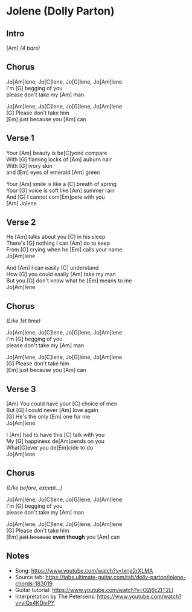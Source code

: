 # Jolene (Dolly Parton)

## Intro

[Am] _(4 bars)_
 
## Chorus

Jo[Am]lene, Jo[C]lene, Jo[G]lene, Jo[Am]lene  
I'm [G] begging of you  
please don't take my [Am] man

Jo[Am]lene, Jo[C]lene, Jo[G]lene, Jo[Am]lene  
[G] Please don't take him  
[Em] just because you [Am] can
 
## Verse 1

Your [Am] beauty is be[C]yond compare  
With [G] flaming locks of [Am] auburn hair  
With [G] ivory skin  
and [Em] eyes of emerald [Am] green

Your [Am] smile is like a [C] breath of spring  
Your [G] voice is soft like [Am] summer rain  
And [G] I cannot com[Em]pete with you  
[Am] Jolene

## Verse 2

He [Am] talks about you [C] in his sleep  
There's [G] nothing I can [Am] do to keep  
From [G] crying when he [Em] calls your name  
Jo[Am]lene

And [Am] I can easily [C] understand  
How [G] you could easily [Am] take my man  
But you [G] don't know what he [Em] means to me  
Jo[Am]lene

## Chorus

_(Like 1st time)_

Jo[Am]lene, Jo[C]lene, Jo[G]lene, Jo[Am]lene  
I'm [G] begging of you  
please don't take my [Am] man

Jo[Am]lene, Jo[C]lene, Jo[G]lene, Jo[Am]lene  
[G] Please don't take him  
[Em] just because you [Am] can

## Verse 3

[Am] You could have your [C] choice of men  
But [G] I could never [Am] love again  
[G] He's the only [Em] one for me  
Jo[Am]lene

I [Am] had to have this [C] talk with you  
My [G] happiness de[Am]pends on you  
What[G]ever you de[Em]cide to do  
Jo[Am]lene
 
## Chorus

_(Like before, except...)_

Jo[Am]lene, Jo[C]lene, Jo[G]lene, Jo[Am]lene  
I'm [G] begging of you  
please don't take my [Am] man

Jo[Am]lene, Jo[C]lene, Jo[G]lene, Jo[Am]lene  
[G] Please don't take him  
[Em] ~~just because~~ **even though** you [Am] can

## Notes

- Song: <https://www.youtube.com/watch?v=Ixrje2rXLMA>
- Source tab: <https://tabs.ultimate-guitar.com/tab/dolly-parton/jolene-chords-183019>
- Guitar tutorial: <https://www.youtube.com/watch?v=O2j6cZlT2LI>
- Interpretation by The Petersens: <https://www.youtube.com/watch?v=viQx4KDivPY>
